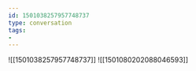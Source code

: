 ```yaml
---
id: 1501038257957748737
type: conversation
tags:
- 
---
```

![[1501038257957748737]]
![[1501080202088046593]]

